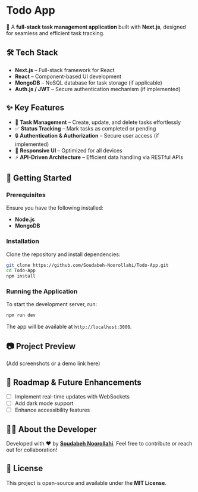 # Todo App

🚀 A **full-stack task management application** built with **Next.js**, designed for seamless and efficient task tracking.

## 🛠 Tech Stack

- **Next.js** – Full-stack framework for React
- **React** – Component-based UI development
- **MongoDB** – NoSQL database for task storage (if applicable)
- **Auth.js / JWT** – Secure authentication mechanism (if implemented)

## ✨ Key Features

- 📝 **Task Management** – Create, update, and delete tasks effortlessly
- ✅ **Status Tracking** – Mark tasks as completed or pending
- 🔒 **Authentication & Authorization** – Secure user access (if implemented)
- 📱 **Responsive UI** – Optimized for all devices
- ⚡ **API-Driven Architecture** – Efficient data handling via RESTful APIs

## 🚀 Getting Started

### Prerequisites

Ensure you have the following installed:

- **Node.js**
- **MongoDB**

### Installation

Clone the repository and install dependencies:

```sh
git clone https://github.com/Soudabeh-Noorollahi/Todo-App.git
cd Todo-App
npm install
```

### Running the Application

To start the development server, run:

```sh
npm run dev
```

The app will be available at `http://localhost:3000`.

## 📷 Project Preview

(Add screenshots or a demo link here)

## 🎯 Roadmap & Future Enhancements

- [ ] Implement real-time updates with WebSockets
- [ ] Add dark mode support
- [ ] Enhance accessibility features

## 👩‍💻 About the Developer

Developed with ❤️ by [**Soudabeh Noorollahi**](https://github.com/Soudabeh-Noorollahi). Feel free to contribute or reach out for collaboration!

## 📄 License

This project is open-source and available under the **MIT License**.
